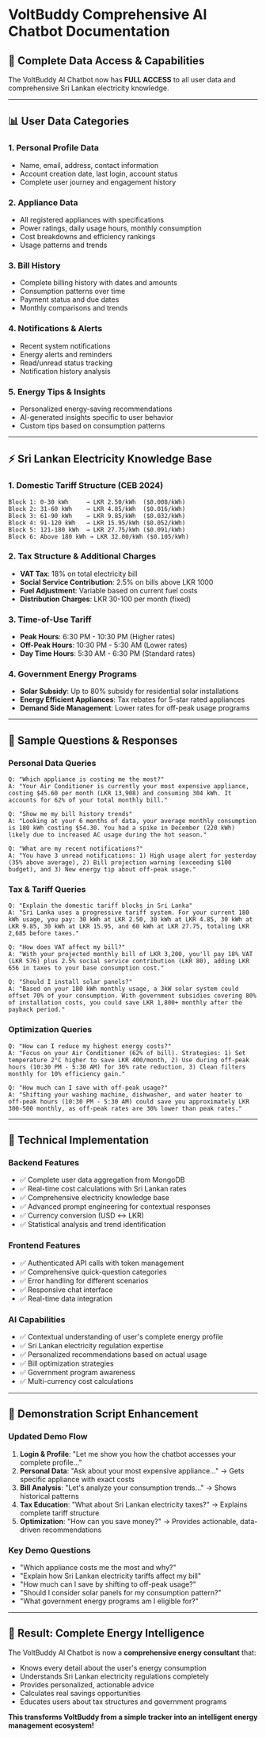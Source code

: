 # VoltBuddy Comprehensive AI Chatbot Documentation

## 🚀 **Complete Data Access & Capabilities**

The VoltBuddy AI Chatbot now has **FULL ACCESS** to all user data and comprehensive Sri Lankan electricity knowledge.

---

## 📊 **User Data Categories**

### 1. **Personal Profile Data**
- Name, email, address, contact information
- Account creation date, last login, account status
- Complete user journey and engagement history

### 2. **Appliance Data**
- All registered appliances with specifications
- Power ratings, daily usage hours, monthly consumption
- Cost breakdowns and efficiency rankings
- Usage patterns and trends

### 3. **Bill History**
- Complete billing history with dates and amounts
- Consumption patterns over time
- Payment status and due dates
- Monthly comparisons and trends

### 4. **Notifications & Alerts**
- Recent system notifications
- Energy alerts and reminders
- Read/unread status tracking
- Notification history analysis

### 5. **Energy Tips & Insights**
- Personalized energy-saving recommendations
- AI-generated insights specific to user behavior
- Custom tips based on consumption patterns

---

## ⚡ **Sri Lankan Electricity Knowledge Base**

### 1. **Domestic Tariff Structure (CEB 2024)**
```
Block 1: 0-30 kWh     → LKR 2.50/kWh  ($0.008/kWh)
Block 2: 31-60 kWh    → LKR 4.85/kWh  ($0.016/kWh)
Block 3: 61-90 kWh    → LKR 9.85/kWh  ($0.032/kWh)
Block 4: 91-120 kWh   → LKR 15.95/kWh ($0.052/kWh)
Block 5: 121-180 kWh  → LKR 27.75/kWh ($0.091/kWh)
Block 6: Above 180 kWh → LKR 32.00/kWh ($0.105/kWh)
```

### 2. **Tax Structure & Additional Charges**
- **VAT Tax**: 18% on total electricity bill
- **Social Service Contribution**: 2.5% on bills above LKR 1000
- **Fuel Adjustment**: Variable based on current fuel costs
- **Distribution Charges**: LKR 30-100 per month (fixed)

### 3. **Time-of-Use Tariff**
- **Peak Hours**: 6:30 PM - 10:30 PM (Higher rates)
- **Off-Peak Hours**: 10:30 PM - 5:30 AM (Lower rates)
- **Day Time Hours**: 5:30 AM - 6:30 PM (Standard rates)

### 4. **Government Energy Programs**
- **Solar Subsidy**: Up to 80% subsidy for residential solar installations
- **Energy Efficient Appliances**: Tax rebates for 5-star rated appliances
- **Demand Side Management**: Lower rates for off-peak usage programs

---

## 💬 **Sample Questions & Responses**

### **Personal Data Queries**
```
Q: "Which appliance is costing me the most?"
A: "Your Air Conditioner is currently your most expensive appliance, costing $45.60 per month (LKR 13,908) and consuming 304 kWh. It accounts for 62% of your total monthly bill."

Q: "Show me my bill history trends"
A: "Looking at your 6 months of data, your average monthly consumption is 180 kWh costing $54.30. You had a spike in December (220 kWh) likely due to increased AC usage during the hot season."

Q: "What are my recent notifications?"
A: "You have 3 unread notifications: 1) High usage alert for yesterday (35% above average), 2) Bill projection warning (exceeding $100 budget), and 3) New energy tip about off-peak usage."
```

### **Tax & Tariff Queries**
```
Q: "Explain the domestic tariff blocks in Sri Lanka"
A: "Sri Lanka uses a progressive tariff system. For your current 180 kWh usage, you pay: 30 kWh at LKR 2.50, 30 kWh at LKR 4.85, 30 kWh at LKR 9.85, 30 kWh at LKR 15.95, and 60 kWh at LKR 27.75, totaling LKR 2,685 before taxes."

Q: "How does VAT affect my bill?"
A: "With your projected monthly bill of LKR 3,200, you'll pay 18% VAT (LKR 576) plus 2.5% social service contribution (LKR 80), adding LKR 656 in taxes to your base consumption cost."

Q: "Should I install solar panels?"
A: "Based on your 180 kWh monthly usage, a 3kW solar system could offset 70% of your consumption. With government subsidies covering 80% of installation costs, you could save LKR 1,800+ monthly after the payback period."
```

### **Optimization Queries**
```
Q: "How can I reduce my highest energy costs?"
A: "Focus on your Air Conditioner (62% of bill). Strategies: 1) Set temperature 2°C higher to save LKR 400/month, 2) Use during off-peak hours (10:30 PM - 5:30 AM) for 30% rate reduction, 3) Clean filters monthly for 10% efficiency gain."

Q: "How much can I save with off-peak usage?"
A: "Shifting your washing machine, dishwasher, and water heater to off-peak hours (10:30 PM - 5:30 AM) could save you approximately LKR 300-500 monthly, as off-peak rates are 30% lower than peak rates."
```

---

## 🔧 **Technical Implementation**

### **Backend Features**
- ✅ Complete user data aggregation from MongoDB
- ✅ Real-time cost calculations with Sri Lankan rates
- ✅ Comprehensive electricity knowledge base
- ✅ Advanced prompt engineering for contextual responses
- ✅ Currency conversion (USD ↔ LKR)
- ✅ Statistical analysis and trend identification

### **Frontend Features**
- ✅ Authenticated API calls with token management
- ✅ Comprehensive quick-question categories
- ✅ Error handling for different scenarios
- ✅ Responsive chat interface
- ✅ Real-time data integration

### **AI Capabilities**
- ✅ Contextual understanding of user's complete energy profile
- ✅ Sri Lankan electricity regulation expertise
- ✅ Personalized recommendations based on actual usage
- ✅ Bill optimization strategies
- ✅ Government program awareness
- ✅ Multi-currency cost calculations

---

## 🎯 **Demonstration Script Enhancement**

### **Updated Demo Flow**
1. **Login & Profile**: "Let me show you how the chatbot accesses your complete profile..."
2. **Personal Data**: "Ask about your most expensive appliance..." → Gets specific appliance with exact costs
3. **Bill Analysis**: "Let's analyze your consumption trends..." → Shows historical patterns
4. **Tax Education**: "What about Sri Lankan electricity taxes?" → Explains complete tariff structure
5. **Optimization**: "How can you save money?" → Provides actionable, data-driven recommendations

### **Key Demo Questions**
- "Which appliance costs me the most and why?"
- "Explain how Sri Lankan electricity tariffs affect my bill"
- "How much can I save by shifting to off-peak usage?"
- "Should I consider solar panels for my consumption pattern?"
- "What government energy programs am I eligible for?"

---

## 🚀 **Result: Complete Energy Intelligence**

The VoltBuddy AI Chatbot is now a **comprehensive energy consultant** that:
- Knows every detail about the user's energy consumption
- Understands Sri Lankan electricity regulations completely
- Provides personalized, actionable advice
- Calculates real savings opportunities
- Educates users about tax structures and government programs

**This transforms VoltBuddy from a simple tracker into an intelligent energy management ecosystem!**
